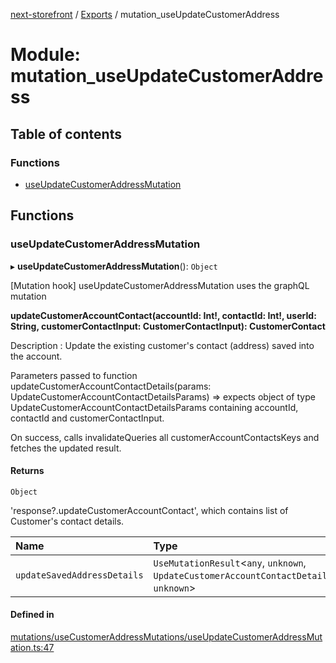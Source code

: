 [next-storefront](../README.md) / [Exports](../modules.md) / mutation_useUpdateCustomerAddress

# Module: mutation_useUpdateCustomerAddress

## Table of contents

### Functions

- [useUpdateCustomerAddressMutation](mutation_useUpdateCustomerAddress.md#useupdatecustomeraddressmutation)

## Functions

### useUpdateCustomerAddressMutation

▸ **useUpdateCustomerAddressMutation**(): `Object`

[Mutation hook] useUpdateCustomerAddressMutation uses the graphQL mutation

<b>updateCustomerAccountContact(accountId: Int!, contactId: Int!, userId: String, customerContactInput: CustomerContactInput): CustomerContact</b>

Description : Update the existing customer's contact (address) saved into the account.

Parameters passed to function updateCustomerAccountContactDetails(params: UpdateCustomerAccountContactDetailsParams) => expects object of type UpdateCustomerAccountContactDetailsParams containing accountId, contactId and customerContactInput.

On success, calls invalidateQueries all customerAccountContactsKeys and fetches the updated result.

#### Returns

`Object`

'response?.updateCustomerAccountContact', which contains list of Customer's contact details.

| Name                        | Type                                                                                           |
| :-------------------------- | :--------------------------------------------------------------------------------------------- |
| `updateSavedAddressDetails` | `UseMutationResult`<`any`, `unknown`, `UpdateCustomerAccountContactDetailsParams`, `unknown`\> |

#### Defined in

[mutations/useCustomerAddressMutations/useUpdateCustomerAddressMutation.ts:47](https://github.com/KiboSoftware/nextjs-storefront/blob/a6cbcc7/hooks/mutations/useCustomerAddressMutations/useUpdateCustomerAddressMutation.ts#L47)
